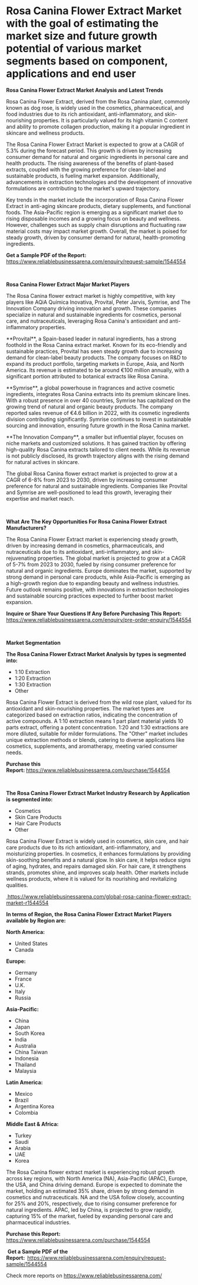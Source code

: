 <p><h1>Rosa Canina Flower Extract Market with the goal of estimating the market size and future growth potential of various market segments based on component, applications and end user</h1></p><p><strong>Rosa Canina Flower Extract Market Analysis and Latest Trends</strong></p>
<p><p>Rosa Canina Flower Extract, derived from the Rosa Canina plant, commonly known as dog rose, is widely used in the cosmetics, pharmaceutical, and food industries due to its rich antioxidant, anti-inflammatory, and skin-nourishing properties. It is particularly valued for its high vitamin C content and ability to promote collagen production, making it a popular ingredient in skincare and wellness products.</p><p>The Rosa Canina Flower Extract Market is expected to grow at a CAGR of 5.3% during the forecast period. This growth is driven by increasing consumer demand for natural and organic ingredients in personal care and health products. The rising awareness of the benefits of plant-based extracts, coupled with the growing preference for clean-label and sustainable products, is fueling market expansion. Additionally, advancements in extraction technologies and the development of innovative formulations are contributing to the market's upward trajectory.</p><p>Key trends in the market include the incorporation of Rosa Canina Flower Extract in anti-aging skincare products, dietary supplements, and functional foods. The Asia-Pacific region is emerging as a significant market due to rising disposable incomes and a growing focus on beauty and wellness. However, challenges such as supply chain disruptions and fluctuating raw material costs may impact market growth. Overall, the market is poised for steady growth, driven by consumer demand for natural, health-promoting ingredients.</p></p>
<p><strong>Get a Sample PDF of the Report:&nbsp;</strong> <a href="https://www.reliablebusinessarena.com/enquiry/request-sample/1544554?utm_campaign=2003&utm_medium=2&utm_source=Github&utm_content=ia&utm_term=26012025&utm_id=rosa-canina-flower-extract">https://www.reliablebusinessarena.com/enquiry/request-sample/1544554</a></p>
<p>&nbsp;</p>
<p><strong>Rosa Canina Flower Extract Major Market Players</strong></p>
<p><p>The Rosa Canina flower extract market is highly competitive, with key players like AQiA Química Inovativa, Provital, Peter Jarvis, Symrise, and The Innovation Company driving innovation and growth. These companies specialize in natural and sustainable ingredients for cosmetics, personal care, and nutraceuticals, leveraging Rosa Canina's antioxidant and anti-inflammatory properties.</p><p>**Provital**, a Spain-based leader in natural ingredients, has a strong foothold in the Rosa Canina extract market. Known for its eco-friendly and sustainable practices, Provital has seen steady growth due to increasing demand for clean-label beauty products. The company focuses on R&D to expand its product portfolio, targeting markets in Europe, Asia, and North America. Its revenue is estimated to be around €100 million annually, with a significant portion attributed to botanical extracts like Rosa Canina.</p><p>**Symrise**, a global powerhouse in fragrances and active cosmetic ingredients, integrates Rosa Canina extracts into its premium skincare lines. With a robust presence in over 40 countries, Symrise has capitalized on the growing trend of natural and organic beauty products. The company reported sales revenue of €4.6 billion in 2022, with its cosmetic ingredients division contributing significantly. Symrise continues to invest in sustainable sourcing and innovation, ensuring future growth in the Rosa Canina market.</p><p>**The Innovation Company**, a smaller but influential player, focuses on niche markets and customized solutions. It has gained traction by offering high-quality Rosa Canina extracts tailored to client needs. While its revenue is not publicly disclosed, its growth trajectory aligns with the rising demand for natural actives in skincare.</p><p>The global Rosa Canina flower extract market is projected to grow at a CAGR of 6-8% from 2023 to 2030, driven by increasing consumer preference for natural and sustainable ingredients. Companies like Provital and Symrise are well-positioned to lead this growth, leveraging their expertise and market reach.</p></p>
<p>&nbsp;</p>
<p><strong>What Are The Key Opportunities For Rosa Canina Flower Extract Manufacturers?</strong></p>
<p><p>The Rosa Canina Flower Extract market is experiencing steady growth, driven by increasing demand in cosmetics, pharmaceuticals, and nutraceuticals due to its antioxidant, anti-inflammatory, and skin-rejuvenating properties. The global market is projected to grow at a CAGR of 5-7% from 2023 to 2030, fueled by rising consumer preference for natural and organic ingredients. Europe dominates the market, supported by strong demand in personal care products, while Asia-Pacific is emerging as a high-growth region due to expanding beauty and wellness industries. Future outlook remains positive, with innovations in extraction technologies and sustainable sourcing practices expected to further boost market expansion.</p></p>
<p><strong>Inquire or Share Your Questions If Any Before Purchasing This Report:</strong> <a href="https://www.reliablebusinessarena.com/enquiry/pre-order-enquiry/1544554?utm_campaign=2003&utm_medium=2&utm_source=Github&utm_content=ia&utm_term=26012025&utm_id=rosa-canina-flower-extract">https://www.reliablebusinessarena.com/enquiry/pre-order-enquiry/1544554</a></p>
<p>&nbsp;</p>
<p><strong>Market Segmentation</strong></p>
<p><strong>The Rosa Canina Flower Extract Market Analysis by types is segmented into:</strong></p>
<p><ul><li>1:10 Extraction</li><li>1:20 Extraction</li><li>1:30 Extraction</li><li>Other</li></ul></p>
<p><p>Rosa Canina Flower Extract is derived from the wild rose plant, valued for its antioxidant and skin-nourishing properties. The market types are categorized based on extraction ratios, indicating the concentration of active compounds. A 1:10 extraction means 1 part plant material yields 10 parts extract, offering a potent concentration. 1:20 and 1:30 extractions are more diluted, suitable for milder formulations. The "Other" market includes unique extraction methods or blends, catering to diverse applications like cosmetics, supplements, and aromatherapy, meeting varied consumer needs.</p></p>
<p><strong>Purchase this Report:&nbsp;</strong><a href="https://www.reliablebusinessarena.com/purchase/1544554?utm_campaign=2003&utm_medium=2&utm_source=Github&utm_content=ia&utm_term=26012025&utm_id=rosa-canina-flower-extract">https://www.reliablebusinessarena.com/purchase/1544554</a></p>
<p>&nbsp;</p>
<p><strong>The Rosa Canina Flower Extract Market Industry Research by Application is segmented into:</strong></p>
<p><ul><li>Cosmetics</li><li>Skin Care Products</li><li>Hair Care Products</li><li>Other</li></ul></p>
<p><p>Rosa Canina Flower Extract is widely used in cosmetics, skin care, and hair care products due to its rich antioxidant, anti-inflammatory, and moisturizing properties. In cosmetics, it enhances formulations by providing skin-soothing benefits and a natural glow. In skin care, it helps reduce signs of aging, hydrates, and repairs damaged skin. For hair care, it strengthens strands, promotes shine, and improves scalp health. Other markets include wellness products, where it is valued for its nourishing and revitalizing qualities.</p></p>
<p><a href="https://www.reliablebusinessarena.com/global-rosa-canina-flower-extract-market-r1544554?utm_campaign=2003&utm_medium=2&utm_source=Github&utm_content=ia&utm_term=26012025&utm_id=rosa-canina-flower-extract">&nbsp;https://www.reliablebusinessarena.com/global-rosa-canina-flower-extract-market-r1544554</a></p>
<p><strong>In terms of Region, the Rosa Canina Flower Extract Market Players available by Region are:</strong></p>
<p>
    <p> <strong> North America: </strong>
        <ul>
            <li>United States</li>
            <li>Canada</li>
        </ul>
        </p> 
    <p> <strong> Europe: </strong>
        <ul>
            <li>Germany</li>
            <li>France</li>
            <li>U.K.</li>
            <li>Italy</li>
            <li>Russia</li>
        </ul>
        </p> 
    <p> <strong> Asia-Pacific: </strong>
        <ul>
            <li>China</li>
            <li>Japan</li>
            <li>South Korea</li>
            <li>India</li>
            <li>Australia</li>
            <li>China Taiwan</li>
            <li>Indonesia</li>
            <li>Thailand</li>
            <li>Malaysia</li>
        </ul>
        </p> 
    <p> <strong> Latin America: </strong>
        <ul>
            <li>Mexico</li>
            <li>Brazil</li>
            <li>Argentina Korea</li>
            <li>Colombia</li>
        </ul>
        </p> 
    <p> <strong> Middle East & Africa: </strong>
        <ul>
            <li>Turkey</li>
            <li>Saudi</li>
            <li>Arabia</li>
            <li>UAE</li>
            <li>Korea</li>
        </ul>
    </p>
    </p>
<p><p>The Rosa Canina flower extract market is experiencing robust growth across key regions, with North America (NA), Asia-Pacific (APAC), Europe, the USA, and China driving demand. Europe is expected to dominate the market, holding an estimated 35% share, driven by strong demand in cosmetics and nutraceuticals. NA and the USA follow closely, accounting for 25% and 20%, respectively, due to rising consumer preference for natural ingredients. APAC, led by China, is projected to grow rapidly, capturing 15% of the market, fueled by expanding personal care and pharmaceutical industries.</p></p>
<p><strong>Purchase this Report: </strong><a href="https://www.reliablebusinessarena.com/purchase/1544554?utm_campaign=2003&utm_medium=2&utm_source=Github&utm_content=ia&utm_term=26012025&utm_id=rosa-canina-flower-extract">https://www.reliablebusinessarena.com/purchase/1544554</a></p>
<p>&nbsp;<strong>Get a Sample PDF of the Report:&nbsp;&nbsp;</strong><a href="https://www.reliablebusinessarena.com/enquiry/request-sample/1544554?utm_campaign=2003&utm_medium=2&utm_source=Github&utm_content=ia&utm_term=26012025&utm_id=rosa-canina-flower-extract">https://www.reliablebusinessarena.com/enquiry/request-sample/1544554</a></p>
<p><strong></strong></p>
<p>Check more reports on <a href="https://www.reliablebusinessarena.com/?utm_campaign=2003&utm_medium=2&utm_source=Github&utm_content=ia&utm_term=26012025&utm_id=rosa-canina-flower-extract">https://www.reliablebusinessarena.com/</a></p>